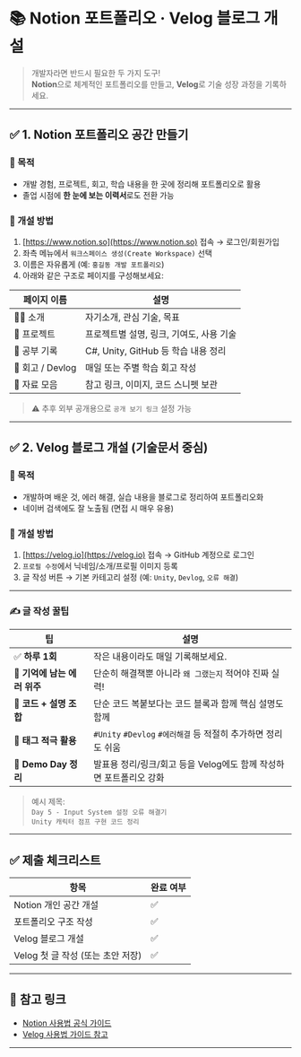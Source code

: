 # 📚 Notion 포트폴리오 · Velog 블로그 개설

> 개발자라면 반드시 필요한 두 가지 도구!  
> **Notion**으로 체계적인 포트폴리오를 만들고, **Velog**로 기술 성장 과정을 기록하세요.

---

## ✅ 1. Notion 포트폴리오 공간 만들기

### 🔹 목적
- 개발 경험, 프로젝트, 회고, 학습 내용을 한 곳에 정리해 포트폴리오로 활용
- 졸업 시점에 **한 눈에 보는 이력서**로도 전환 가능

### 🔹 개설 방법

1. [https://www.notion.so](https://www.notion.so) 접속 → 로그인/회원가입
2. 좌측 메뉴에서 `워크스페이스 생성(Create Workspace)` 선택
3. 이름은 자유롭게 (예: `홍길동 개발 포트폴리오`)
4. 아래와 같은 구조로 페이지를 구성해보세요:

| 페이지 이름 | 설명 |
|-------------|------|
| 🧑‍💻 소개 | 자기소개, 관심 기술, 목표 |
| 🧱 프로젝트 | 프로젝트별 설명, 링크, 기여도, 사용 기술 |
| 🧠 공부 기록 | C#, Unity, GitHub 등 학습 내용 정리 |
| 🧾 회고 / Devlog | 매일 또는 주별 학습 회고 작성 |
| 📂 자료 모음 | 참고 링크, 이미지, 코드 스니펫 보관 |

> ⚠️ 추후 외부 공개용으로 `공개 보기 링크` 설정 가능

---

## ✅ 2. Velog 블로그 개설 (기술문서 중심)

### 🔹 목적
- 개발하며 배운 것, 에러 해결, 실습 내용을 블로그로 정리하여 포트폴리오화
- 네이버 검색에도 잘 노출됨 (면접 시 매우 유용)

### 🔹 개설 방법

1. [https://velog.io](https://velog.io) 접속 → GitHub 계정으로 로그인
2. `프로필 수정`에서 닉네임/소개/프로필 이미지 등록
3. 글 작성 버튼 → 기본 카테고리 설정 (예: `Unity`, `Devlog`, `오류 해결`)

---

### ✍️ 글 작성 꿀팁

| 팁 | 설명 |
|-----|------|
| ✅ **하루 1회** | 작은 내용이라도 매일 기록해보세요. |
| 🧩 **기억에 남는 에러 위주** | 단순히 해결책뿐 아니라 `왜 그랬는지` 적어야 진짜 실력! |
| 💬 **코드 + 설명 조합** | 단순 코드 복붙보다는 코드 블록과 함께 핵심 설명도 함께 |
| 📌 **태그 적극 활용** | `#Unity` `#Devlog` `#에러해결` 등 적절히 추가하면 정리도 쉬움 |
| 🚀 **Demo Day 정리** | 발표용 정리/링크/회고 등을 Velog에도 함께 작성하면 포트폴리오 강화 |

> 예시 제목:  
> `Day 5 - Input System 설정 오류 해결기`  
> `Unity 캐릭터 점프 구현 코드 정리`

---

## ✅ 제출 체크리스트

| 항목 | 완료 여부 |
|------|-----------|
| Notion 개인 공간 개설 | ✅ |
| 포트폴리오 구조 작성 | ✅ |
| Velog 블로그 개설 | ✅ |
| Velog 첫 글 작성 (또는 초안 저장) | ✅ |

---

## 📎 참고 링크

- [Notion 사용법 공식 가이드](https://www.notion.so/help)
- [Velog 사용법 가이드 참고](https://velog.io/@sangho5550/Velog-%EC%82%AC%EC%9A%A9%EB%B2%95-%EA%B0%9C%EB%B0%9C%EC%9E%90%EC%99%80-%EA%B8%B0%EC%88%A0-%EB%B8%94%EB%A1%9C%EA%B1%B0%EB%A5%BC-%EC%9C%84%ED%95%9C-%EA%B0%80%EC%9D%B4%EB%93%9C)

---

